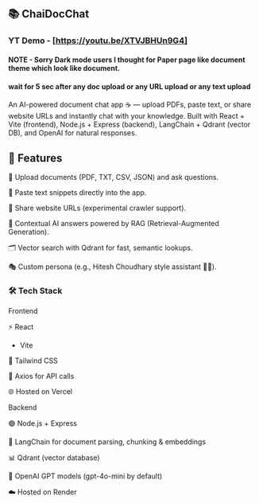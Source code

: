 ## 📚 ChaiDocChat

### YT Demo - [https://youtu.be/XTVJBHUn9G4]



#### NOTE - Sorry Dark mode users I thought for Paper page like document theme which look like document. 
#### wait for 5 sec after any doc upload or any URL upload or any text upload 


An AI-powered document chat app ☕️ — upload PDFs, paste text, or share website URLs and instantly chat with your knowledge.
Built with React + Vite (frontend), Node.js + Express (backend), LangChain + Qdrant (vector DB), and OpenAI for natural responses.

## 🚀 Features

📄 Upload documents (PDF, TXT, CSV, JSON) and ask questions.

📝 Paste text snippets directly into the app.

🔗 Share website URLs (experimental crawler support).

🧠 Contextual AI answers powered by RAG (Retrieval-Augmented Generation).

🗂 Vector search with Qdrant for fast, semantic lookups.

🎭 Custom persona (e.g., Hitesh Choudhary style assistant 🧑‍🏫).

### 🛠️ Tech Stack
Frontend

⚡ React
 + Vite

🎨 Tailwind CSS

🔄 Axios for API calls

🌐 Hosted on Vercel

Backend

🟢 Node.js + Express

🔗 LangChain for document parsing, chunking & embeddings

📊 Qdrant (vector database)

🤖 OpenAI GPT models (gpt-4o-mini by default)

☁️ Hosted on Render

